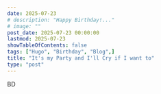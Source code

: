 ```yaml
---
date: 2025-07-23
# description: "Happy Birthday!..."
# image: ""
post_date: 2025-07-23 00:00:00
lastmod: 2025-07-23
showTableOfContents: false
tags: ["Hugo", "Birthday", "Blog",]
title: "It's my Party and I'll Cry if I want to"
type: "post"
---
```

BD